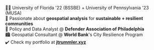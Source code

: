 👨‍🎓 University of Florida '22 (BSSBE) + University of Pennsylvania '23 (MUSA)  
🌟 Passionate about **geospatial analysis** for **sustainable + resilient communities**    
🔗 Policy and Data Analyst @ **Defender Association of Philadelphia**  
🏙️ Geospatial Consultant @ **World Bank**'s City Resilience Program  
✔️ Check my portfolio at **[jtrummler.xyz](https://jtrummler.xyz)**  



<!--
**jtrummler/jtrummler** is a ✨ _special_ ✨ repository because its `README.md` (this file) appears on your GitHub profile.

Here are some ideas to get you started:

- 🔭 I’m currently working on ...
- 🌱 I’m currently learning ...
- 👯 I’m looking to collaborate on ...
- 🤔 I’m looking for help with ...
- 💬 Ask me about ...
- 📫 How to reach me: ...
- 😄 Pronouns: ...
- ⚡ Fun fact: ...
-->
